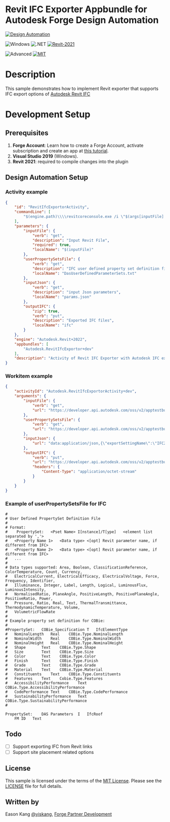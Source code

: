 # Revit IFC Exporter Appbundle for Autodesk Forge Design Automation

[![Design Automation](https://img.shields.io/badge/Design%20Automation-v3-green.svg)](http://developer.autodesk.com/)

![Windows](https://img.shields.io/badge/Plugins-Windows-lightgrey.svg)
![.NET](https://img.shields.io/badge/.NET%20Framework-4.8-blue.svg)
[![Revit-2021](https://img.shields.io/badge/Revit-2021-lightgrey.svg)](http://autodesk.com/revit)

![Advanced](https://img.shields.io/badge/Level-Advanced-red.svg)
[![MIT](https://img.shields.io/badge/License-MIT-blue.svg)](http://opensource.org/licenses/MIT)

# Description

This sample demonstrates how to implement Revit exporter that supports IFC export options of [Autodesk Revit IFC](https://github.com/Autodesk/revit-ifc)

# Development Setup

## Prerequisites

1. **Forge Account**: Learn how to create a Forge Account, activate subscription and create an app at [this tutorial](http://learnforge.autodesk.io/#/account/). 
2. **Visual Studio 2019** (Windows).
3. **Revit 2021**: required to compile changes into the plugin

## Design Automation Setup

### Activity example

```json
{
    "id": "RevitIfcExportorActivity",
    "commandLine": [
        "$(engine.path)\\\\revitcoreconsole.exe /i \"$(args[inputFile].path)\" /al \"$(appbundles[RevitIfcExportor].path)\""
    ],
    "parameters": {
        "inputFile": {
            "verb": "get",
            "description": "Input Revit File",
            "required": true,
            "localName": "$(inputFile)"
        },
        "userPropertySetsFile": {
            "verb": "get",
            "description": "IFC user defined property set definition file",
            "localName": "DasUserDefinedParameterSets.txt"
        },
        "inputJson": {
            "verb": "get",
            "description": "input Json parameters",
            "localName": "params.json"
        },
        "outputIFC": {
            "zip": true,
            "verb": "put",
            "description": "Exported IFC files",
            "localName": "ifc"
        }
    },
    "engine": "Autodesk.Revit+2022",
    "appbundles": [
        "Autodesk.RevitIfcExportor+dev"
    ],
    "description": "Activity of Revit IFC Exporter with Autodesk IFC export options support"
}
```

### Workitem example

```json
{
    "activityId": "Autodesk.RevitIfcExportorActivity+dev",
    "arguments": {
        "inputFile": {
            "verb": "get",
            "url": "https://developer.api.autodesk.com/oss/v2/apptestbucket/9d3be632-a4fc-457d-bc5d-9e75cefc54b7?region=US"
        },
        "userPropertySetsFile": {
            "verb": "get",
            "url": "https://developer.api.autodesk.com/oss/v2/apptestbucket/97095bbc-1ce3-469f-99ba-0157bbcab73b?region=US"
        },
        "inputJson": {
            "url": "data:application/json,{\"exportSettingName\":\"IFC2x3 Coordination View 2.0\"}"
        },
        "outputIFC": {
            "verb": "put",
            "url": "https://developer.api.autodesk.com/oss/v2/apptestbucket/9d3be632-a4fc-457d-bc5d-9e75cefc54b7?region=US",
            "headers": {
                "Content-Type": "application/octet-stream"
            }
        }
    }
}
```

### Example of userPropertySetsFile for IFC

```
#
# User Defined PropertySet Definition File
#
# Format:
#    PropertySet:	<Pset Name>	I[nstance]/T[ype]	<element list separated by ','>
#	<Property Name 1>	<Data type>	<[opt] Revit parameter name, if different from IFC>
#	<Property Name 2>	<Data type>	<[opt] Revit parameter name, if different from IFC>
#	...
#
# Data types supported: Area, Boolean, ClassificationReference, ColorTemperature, Count, Currency, 
#	ElectricalCurrent, ElectricalEfficacy, ElectricalVoltage, Force, Frequency, Identifier, 
#	Illuminance, Integer, Label, Length, Logical, LuminousFlux, LuminousIntensity, 
#	NormalisedRatio, PlaneAngle, PositiveLength, PositivePlaneAngle, PositiveRatio, Power, 
#	Pressure, Ratio, Real, Text, ThermalTransmittance, ThermodynamicTemperature, Volume, 
#	VolumetricFlowRate
# 
# Example property set definition for COBie:
#
#PropertySet:	COBie_Specification	T	IfcElementType
#	NominalLength	Real	COBie.Type.NominalLength
#	NominalWidth	Real	COBie.Type.NominalWidth
#	NominalHeight	Real	COBie.Type.NominalHeight
#	Shape		Text	COBie.Type.Shape
#	Size		Text	COBie.Type.Size
#	Color		Text	COBie.Type.Color
#	Finish		Text	COBie.Type.Finish
#	Grade		Text	COBie.Type.Grade
#	Material	Text	COBie.Type.Material
#	Constituents	Text	COBie.Type.Constituents
#	Features	Text	Cobie.Type.Features
#	AccessibilityPerformance	Text	COBie.Type.AccessibilityPerformance
#	CodePerformance	Text	COBie.Type.CodePerformance
#	SustainabilityPerformance	Text	COBie.Type.SustainabilityPerformance
# 

PropertySet:	DAS Parameters	I	IfcRoof
	FM ID	Text
```

## Todo

 - [ ] Support exporting IFC from Revit links
 - [ ] Support site placement related options

## License

This sample is licensed under the terms of the [MIT License](http://opensource.org/licenses/MIT). Please see the [LICENSE](LICENSE) file for full details.

## Written by

Eason Kang [@yiskang](https://twitter.com/yiskang), [Forge Partner Development](http://forge.autodesk.com)